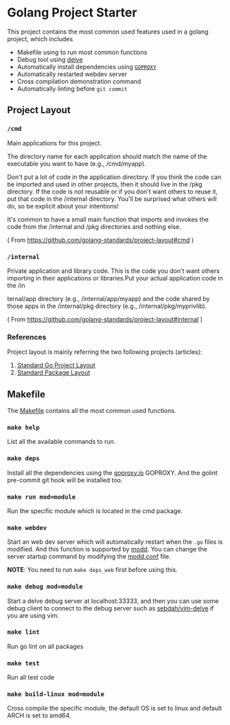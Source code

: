 # Golang Project Starter

This project contains the most common used features used in a golang project, which includes

- Makefile using to run most common functions
- Debug tool using [delve](https://github.com/go-delve/delve)
- Automatically install dependencies using [`GOPROXY`](https://github.com/golang/go/wiki/Modules#are-there-always-on-module-repositories-and-enterprise-proxies)
- Automatically restarted webdev server
- Cross compilation demonstration command
- Automatically linting before `git commit`

## Project Layout

### `/cmd`

Main applications for this project.

The directory name for each application should match the name of the executable you want to have (e.g., /cmd/myapp).

Don't put a lot of code in the application directory. If you think the code can be imported and used in other projects, then it should live in the /pkg directory. If the code is not reusable or if you don't want others to reuse it, put that code in the /internal directory. You'll be surprised what others will do, so be explicit about your intentions!

It's common to have a small main function that imports and invokes the code from the /internal and /pkg directories and nothing else.

( From <https://github.com/golang-standards/project-layout#cmd> )

### `/internal`

Private application and library code. This is the code you don't want others importing in their applications or libraries.Put your actual application code in the /in

ternal/app directory (e.g., /internal/app/myapp) and the code shared by those apps in the /internal/pkg directory (e.g., /internal/pkg/myprivlib).

( From <https://github.com/golang-standards/project-layout#internal> )

### References

Project layout is mainly referring the two following projects (articles):

1. [Standard Go Project Layout](https://github.com/golang-standards/project-layout)
2. [Standard Package Layout](https://medium.com/@benbjohnson/standard-package-layout-7cdbc8391fc1)

## Makefile

The [Makefile](./Makefile) contains all the most common used functions.

### `make help`

List all the available commands to run.

### `make deps`

Install all the dependencies using the [goproxy.io](https://goproxy.io) GOPROXY. And the golint pre-commit git hook will be installed too.

### `make run mod=module`

Run the specific module which is located in the cmd package.

### `make webdev`

Start an web dev server which will automatically restart when the `.go` files is modified. And this function is supported by [modd](https://github.com/cortesi/modd). You can change the server startup command by modifying the [modd.conf](./modd.conf) file.

**NOTE**: You need to run `make deps_web` first before using this.

### `make debug mod=module`

Start a delve debug server at localhost:33333, and then you can use some debug client to connect to the debug server such as [sebdah/vim-delve](https://github.com/sebdah/vim-delve) if you are using vim.

### `make lint`

Run go lint on all packages

### `make test`

Run all test code

### `make build-linux mod=module`

Cross compile the specific module, the default OS is set to linux and default ARCH is set to amd64.
